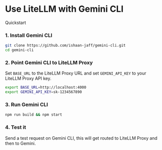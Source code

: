 # Use LiteLLM with Gemini CLI

Quickstart


### 1. Install Gemini CLI

```bash
git clone https://github.com/ishaan-jaff/gemini-cli.git
cd gemini-cli
```

### 2. Point Gemini CLI to LiteLLM Proxy

Set `BASE_URL` to the LiteLLM Proxy URL and set `GEMINI_API_KEY` to your LiteLLM Proxy API key.

```bash
export BASE_URL=http://localhost:4000
export GEMINI_API_KEY=sk-1234567890
```

### 3. Run Gemini CLI

```bash
npm run build && npm start
```

### 4. Test it 

Send a test request on Gemini CLI, this will get routed to LiteLLM Proxy and then to Gemini.
